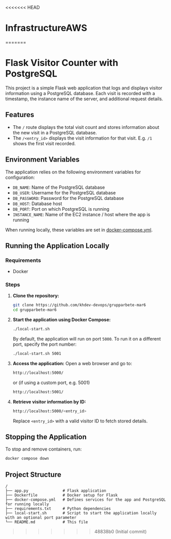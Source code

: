 <<<<<<< HEAD
# InfrastructureAWS
=======
# Flask Visitor Counter with PostgreSQL

This project is a simple Flask web application that logs and displays visitor information using a PostgreSQL database. Each visit is recorded with a timestamp, the instance name of the server, and additional request details.

## Features
- The `/` route displays the total visit count and stores information about the new visit in a PostgreSQL database.
- The `/<entry_id>` displays the visit information for that visit. E.g. `/1` shows the first visit recorded.

## Environment Variables
The application relies on the following environment variables for configuration:

- `DB_NAME`: Name of the PostgreSQL database
- `DB_USER`: Username for the PostgreSQL database
- `DB_PASSWORD`: Password for the PostgreSQL database
- `DB_HOST`: Database host
- `DB_PORT`: Port on which PostgreSQL is running
- `INSTANCE_NAME`: Name of the EC2 instance / host where the app is running

When running locally, these variables are set in [docker-compose.yml](./docker-compose.yml).

## Running the Application Locally

### Requirements
- Docker

### Steps

1. **Clone the repository:**
   ```sh
   git clone https://github.com/khdev-devops/grupparbete-mar6
   cd grupparbete-mar6
   ```

2. **Start the application using Docker Compose:**
   ```sh
   ./local-start.sh
   ```
   By default, the application will run on port `5000`. To run it on a different port, specify the port number:
   ```sh
   ./local-start.sh 5001
   ```

3. **Access the application:**
   Open a web browser and go to:
   ```sh
   http://localhost:5000/
   ```
   or (if using a custom port, e.g. 5001)
   ```sh
   http://localhost:5001/
   ```

4. **Retrieve visitor information by ID:**
   ```sh
   http://localhost:5000/<entry_id>
   ```
   Replace `<entry_id>` with a valid visitor ID to fetch stored details.

## Stopping the Application
To stop and remove containers, run:
   ```sh
   docker compose down
   ```

## Project Structure
```
/
├── app.py               # Flask application
├── Dockerfile           # Docker setup for Flask
├── docker-compose.yml   # Defines services for the app and PostgreSQL for running locally
├── requirements.txt     # Python dependencies
├── local-start.sh       # Script to start the application locally with an optional port parameter
└── README.md            # This file
```
>>>>>>> 48838b0 (Initial commit)
